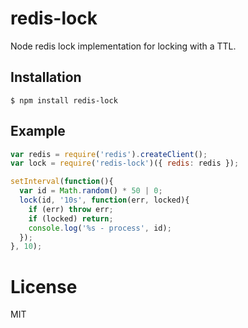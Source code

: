 
# redis-lock

  Node redis lock implementation for locking with a TTL.

## Installation

```
$ npm install redis-lock
```

## Example

```js
var redis = require('redis').createClient();
var lock = require('redis-lock')({ redis: redis });

setInterval(function(){
  var id = Math.random() * 50 | 0;
  lock(id, '10s', function(err, locked){
    if (err) throw err;
    if (locked) return;
    console.log('%s - process', id);
  });
}, 10);
```

# License

  MIT